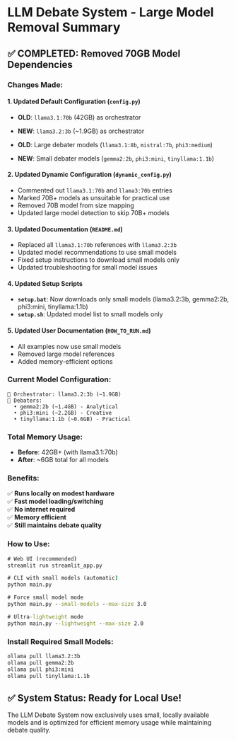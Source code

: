 # LLM Debate System - Large Model Removal Summary

## ✅ COMPLETED: Removed 70GB Model Dependencies

### Changes Made:

#### 1. Updated Default Configuration (`config.py`)
- **OLD**: `llama3.1:70b` (42GB) as orchestrator
- **NEW**: `llama3.2:3b` (~1.9GB) as orchestrator

- **OLD**: Large debater models (`llama3.1:8b`, `mistral:7b`, `phi3:medium`)
- **NEW**: Small debater models (`gemma2:2b`, `phi3:mini`, `tinyllama:1.1b`)

#### 2. Updated Dynamic Configuration (`dynamic_config.py`)
- Commented out `llama3.1:70b` and `llama3:70b` entries
- Marked 70B+ models as unsuitable for practical use
- Removed 70B model from size mapping
- Updated large model detection to skip 70B+ models

#### 3. Updated Documentation (`README.md`)
- Replaced all `llama3.1:70b` references with `llama3.2:3b`
- Updated model recommendations to use small models
- Fixed setup instructions to download small models only
- Updated troubleshooting for small model issues

#### 4. Updated Setup Scripts
- **`setup.bat`**: Now downloads only small models (llama3.2:3b, gemma2:2b, phi3:mini, tinyllama:1.1b)
- **`setup.sh`**: Updated model list to small models only

#### 5. Updated User Documentation (`HOW_TO_RUN.md`)
- All examples now use small models
- Removed large model references
- Added memory-efficient options

### Current Model Configuration:
```
🧠 Orchestrator: llama3.2:3b (~1.9GB)
👥 Debaters:
  • gemma2:2b (~1.4GB) - Analytical
  • phi3:mini (~2.2GB) - Creative  
  • tinyllama:1.1b (~0.6GB) - Practical
```

### Total Memory Usage:
- **Before**: 42GB+ (with llama3.1:70b)
- **After**: ~6GB total for all models

### Benefits:
✅ **Runs locally on modest hardware**  
✅ **Fast model loading/switching**  
✅ **No internet required**  
✅ **Memory efficient**  
✅ **Still maintains debate quality**  

### How to Use:
```cmd
# Web UI (recommended)
streamlit run streamlit_app.py

# CLI with small models (automatic)
python main.py

# Force small model mode
python main.py --small-models --max-size 3.0

# Ultra-lightweight mode
python main.py --lightweight --max-size 2.0
```

### Install Required Small Models:
```cmd
ollama pull llama3.2:3b
ollama pull gemma2:2b  
ollama pull phi3:mini
ollama pull tinyllama:1.1b
```

## ✅ System Status: Ready for Local Use!

The LLM Debate System now exclusively uses small, locally available models and is optimized for efficient memory usage while maintaining debate quality.
